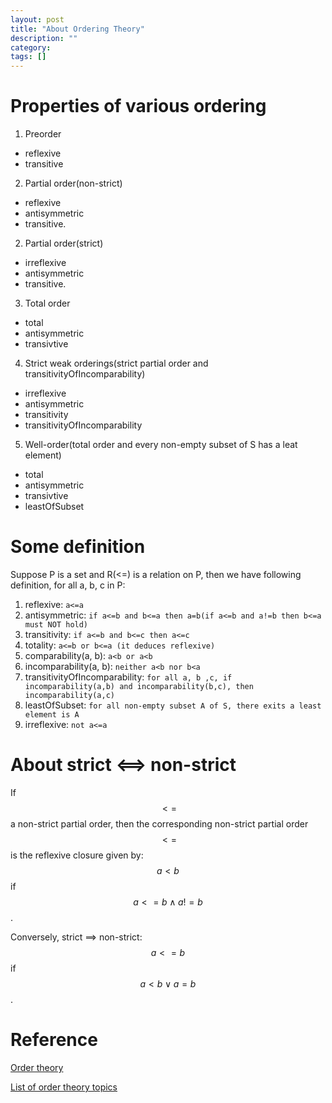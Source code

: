 ```yaml
---
layout: post
title: "About Ordering Theory"
description: ""
category: 
tags: []
---
```

# Properties of various ordering

1. Preorder
* reflexive
* transitive

2. Partial order(non-strict)
* reflexive
* antisymmetric
* transitive.

2. Partial order(strict)
* irreflexive
* antisymmetric
* transitive.

3. Total order
* total
* antisymmetric
* transivtive

4. Strict weak orderings(strict partial order and transitivityOfIncomparability)
* irreflexive
* antisymmetric
* transitivity
* transitivityOfIncomparability

5. Well-order(total order and every non-empty subset of S has a leat element)
* total
* antisymmetric
* transivtive
* leastOfSubset


# Some definition
Suppose P is a set and R(<=) is a relation on P, then we have following definition, for all a, b, c in P:
1. reflexive: `a<=a `
2. antisymmetric: `if a<=b and b<=a then a=b(if a<=b and a!=b then b<=a must NOT hold)`
3. transitivity: `if a<=b and b<=c then a<=c`
4. totality: `a<=b or b<=a (it deduces reflexive)`
5. comparability(a, b): `a<b or a<b`
6. incomparability(a, b): `neither a<b nor b<a`
7. transitivityOfIncomparability: `for all a, b ,c, if incomparability(a,b) and incomparability(b,c), then incomparability(a,c)`
8. leastOfSubset: `for all non-empty subset A of S, there exits a least element is A`
9. irreflexive: `not a<=a`

# About strict <==> non-strict
If $$<=$$ a non-strict partial order, then the corresponding non-strict partial order $$<=$$ is the reflexive closure given by: $$a<b$$ if $$ a<=b \wedge a!=b$$.

Conversely, strict ==> non-strict: $$a<=b$$ if $$a<b \vee a=b$$.

# Reference
[Order theory](https://en.wikipedia.org/wiki/Order_theory)

[List of order theory topics](https://en.wikipedia.org/wiki/List_of_order_theory_topics)
